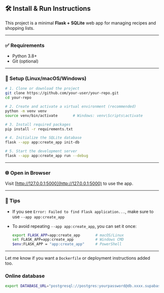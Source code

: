 
## 🛠️ Install & Run Instructions

This project is a minimal **Flask + SQLite** web app for managing recipes and shopping lists.

---

### ✅ Requirements

* Python 3.8+
* Git (optional)

---

### 🚀 Setup (Linux/macOS/Windows)

```bash
# 1. Clone or download the project
git clone https://github.com/your-user/your-repo.git
cd your-repo

# 2. Create and activate a virtual environment (recommended)
python -m venv venv
source venv/bin/activate       # Windows: venv\Scripts\activate

# 3. Install required packages
pip install -r requirements.txt

# 4. Initialize the SQLite database
flask --app app:create_app init-db

# 5. Start the development server
flask --app app:create_app run --debug
```

---

### 🌐 Open in Browser

Visit [http://127.0.0.1:5000](http://127.0.0.1:5000) to use the app.

---

### 🧪 Tips

* If you see `Error: Failed to find Flask application...`, make sure to use `--app app:create_app`
* To avoid repeating `--app app:create_app`, you can set it once:

  ```bash
  export FLASK_APP=app:create_app       # macOS/Linux
  set FLASK_APP=app:create_app          # Windows CMD
  $env:FLASK_APP = "app:create_app"     # PowerShell
  ```

---

Let me know if you want a `Dockerfile` or deployment instructions added too.

### Online database

  ```bash
export DATABASE_URL="postgresql://postgres:yourpassword@db.xxxx.supabase.co:5432/postgres"
  ```